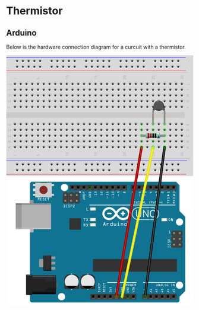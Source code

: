 # Thermistor

## Arduino

Below is the hardware connection diagram for a curcuit with a thermistor.

![hardware connection](thermistor-hardware-connection.png)

